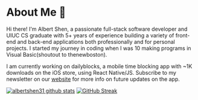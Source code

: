 # About Me :wave:

Hi there! I'm Albert Shen, a passionate full-stack software developer and UIUC CS graduate with 5+ years of experience building a variety of front-end and back-end applications both professionally and for personal projects. I started my journey in coding when I was 10 making programs in Visual Basic(shoutout to thenewboston).

I am currently working on dailyblocks, a mobile time blocking app with ~1K downloads on the iOS store, using React Native/JS. Subscribe to my newsletter on our [website](https://dailyblocks.app) for more info on future updates on the app.

[![albertshen31 github stats](https://github-readme-stats-two-beta-25.vercel.app/api?username=albertshen31&hide=contribs,issues)](https://github.com/anuraghazra/github-readme-stats)
[![GitHub Streak](https://streak-stats.demolab.com/?user=albertshen31)](https://git.io/streak-stats)

<!--
**AlbertShen31/AlbertShen31** is a ✨ _special_ ✨ repository because its `README.md` (this file) appears on your GitHub profile.

Here are some ideas to get you started:

- 🔭 I’m currently working on ...
- 🌱 I’m currently learning ...
- 👯 I’m looking to collaborate on ...
- 🤔 I’m looking for help with ...
- 💬 Ask me about ...
- 📫 How to reach me: ...
- 😄 Pronouns: ...
- ⚡ Fun fact: ...
-->
